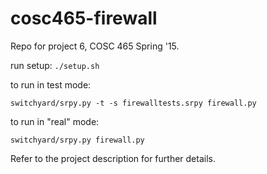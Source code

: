 cosc465-firewall
================

Repo for project 6, COSC 465 Spring '15.

run setup: `./setup.sh`

to run in test mode:

    switchyard/srpy.py -t -s firewalltests.srpy firewall.py

to run in "real" mode:

    switchyard/srpy.py firewall.py

Refer to the project description for further details.
